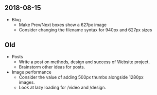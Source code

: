 ## 2018-08-15
* Blog
  * Make Prev/Next boxes show a 627px image
  * Consider changing the filename syntax for 940px and 627px sizes

## Old
* Posts
  * Write a post on methods, design and success of Website project.
  * Brainstorm other ideas for posts.
* Image performance
  * Consider the value of adding 500px thumbs alongside 1280px images.
  * Look at lazy loading for /video and /design.
